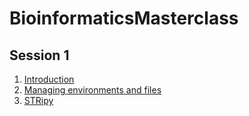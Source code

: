 # BioinformaticsMasterclass

## Session 1

1. [Introduction](https://github.com/gavinmonahan/BioinformaticsMasterclass/blob/main/Files_and_envs.md)
2. [Managing environments and files](https://github.com/gavinmonahan/BioinformaticsMasterclass/blob/main/Files_and_envs.md)
3. [STRipy](https://github.com/gavinmonahan/BioinformaticsMasterclass/blob/main/STRipy-pipeline.md)
